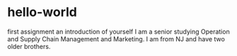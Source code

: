 # hello-world
first assignment an introduction of yourself
I am a senior studying Operation and Supply Chain Management and Marketing. 
I am from NJ and have two older brothers.

